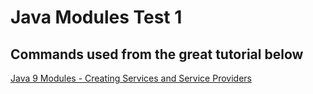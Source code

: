 # Java Modules Test 1


## Commands used from the great tutorial below

[Java 9 Modules - Creating Services and Service Providers](https://www.logicbig.com/tutorials/core-java-tutorial/modules/services.html)
